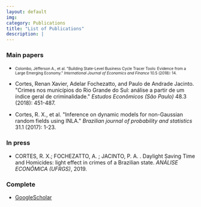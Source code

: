```yaml
---
layout: default
img: 
category: Publications
title: "List of Publications"
description: |
---
```


### Main papers
- <font size="1"> Colombo, Jéfferson A., et al. "Building State-Level Business Cycle Tracer Tools: Evidence from a Large Emerging Economy." *International Journal of Economics and Finance* 10.5 (2018): 14. </font>

- Cortes, Renan Xavier, Adelar Fochezatto, and Paulo de Andrade Jacinto. "Crimes nos municípios do Rio Grande do Sul: análise a partir de um índice geral de criminalidade." *Estudos Econômicos (São Paulo)* 48.3 (2018): 451-487.

- Cortes, R. X., et al. "Inference on dynamic models for non-Gaussian random fields using INLA." *Brazilian journal of probability and statistics* 31.1 (2017): 1-23.

### In press
- CORTES, R. X.; FOCHEZATTO, A. ; JACINTO, P. A. . Daylight Saving Time and Homicides: light effect in crimes of a Brazilian state. *ANÁLISE ECONÔMICA (UFRGS)*, 2019.

### Complete
<!---
- [ResearchGate](https://www.researchgate.net/profile/Daniela_Cassol)
-->

- [GoogleScholar](https://scholar.google.com/citations?user=gNOcE4AAAAAJ&hl=en)

<!---
- [Complete list of publications](img/publication.pdf)
-->